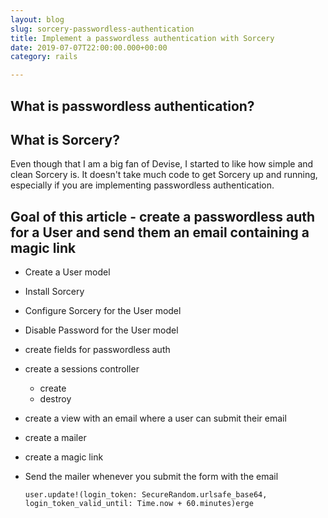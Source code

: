 ```yaml
---
layout: blog
slug: sorcery-passwordless-authentication
title: Implement a passwordless authentication with Sorcery
date: 2019-07-07T22:00:00.000+00:00
category: rails

---
```

## What is passwordless authentication?

## What is Sorcery?

Even though that I am a big fan of Devise, I started to like how simple and clean Sorcery is. It doesn't take much code to get Sorcery up and running, especially if you are implementing passwordless authentication.

## Goal of this article - create a passwordless auth for a User and send them an email containing a magic link

* Create a User model
* Install Sorcery
* Configure Sorcery for the User model
* Disable Password for the User model
* create fields for passwordless auth
* create a sessions controller
  * create
  * destroy
* create a view with an email where a user can submit their email
* create a mailer
* create a magic link
* Send the mailer whenever you submit the form with the email

      user.update!(login_token: SecureRandom.urlsafe_base64, login_token_valid_until: Time.now + 60.minutes)erge